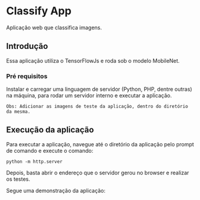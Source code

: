 # Classify App
Aplicação web que classifica imagens.

## Introdução

Essa aplicação utiliza o TensorFlowJs e roda sob o modelo MobileNet.

### Pré requisitos

Instalar e carregar uma linguagem de servidor (Python, PHP, dentre outras) na máquina, para rodar um servidor interno e executar a aplicação.

```
Obs: Adicionar as imagens de teste da aplicação, dentro do diretório da mesma.
```

## Execução da aplicação
Para executar a aplicação, navegue até o diretório da aplicação pelo prompt de comando e execute o comando:

```
python -m http.server
```

Depois, basta abrir o endereço que o servidor gerou no browser e realizar os testes.

Segue uma demonstração da aplicação:
